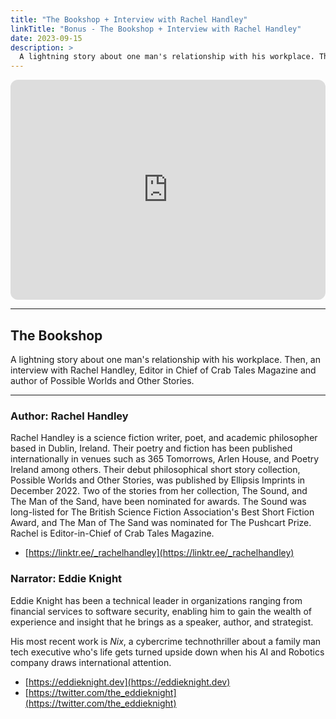 ```yaml
---
title: "The Bookshop + Interview with Rachel Handley"
linkTitle: "Bonus - The Bookshop + Interview with Rachel Handley"
date: 2023-09-15
description: > 
  A lightning story about one man's relationship with his workplace. Then, an interview with Rachel Handley, Editor in Chief of Crab Tales Magazine and author of Possible Worlds and Other Stories.
---
```


<iframe style="border-radius:12px" src="https://open.spotify.com/embed/episode/42TCbd4c9p8QswSBbuhKc1?utm_source=generator" width="100%" height="352" frameBorder="0" allowfullscreen="" allow="autoplay; clipboard-write; encrypted-media; fullscreen; picture-in-picture" loading="lazy"></iframe>

---

## The Bookshop 

A lightning story about one man's relationship with his workplace. Then, an interview with Rachel Handley, Editor in Chief of Crab Tales Magazine and author of Possible Worlds and Other Stories.


---

### Author: Rachel Handley

Rachel Handley is a science fiction writer, poet, and academic philosopher based in Dublin, Ireland. Their poetry and fiction has been published internationally in venues such as 365 Tomorrows, Arlen House, and Poetry Ireland among others. Their debut philosophical short story collection, Possible Worlds and Other Stories, was published by Ellipsis Imprints in December 2022. Two of the stories from her collection, The Sound, and The Man of the Sand, have been nominated for awards. The Sound was long-listed for The British Science Fiction Association's Best Short Fiction Award, and The Man of The Sand was nominated for The Pushcart Prize. Rachel is Editor-in-Chief of Crab Tales Magazine.


- ⁠[https://linktr.ee/_rachelhandley](https://linktr.ee/_rachelhandley)

### Narrator: Eddie Knight

Eddie Knight has been a technical leader in organizations ranging from financial services to software security, enabling him to gain the wealth of experience and insight that he brings as a speaker, author, and strategist.

His most recent work is _Nix_, a cybercrime technothriller about a family man tech executive who's life gets turned upside down when his AI and Robotics company draws international attention.

- [⁠https://eddieknight.dev⁠](⁠https://eddieknight.dev⁠)
- [⁠https://twitter.com/the_eddieknight⁠](⁠https://twitter.com/the_eddieknight⁠) 
